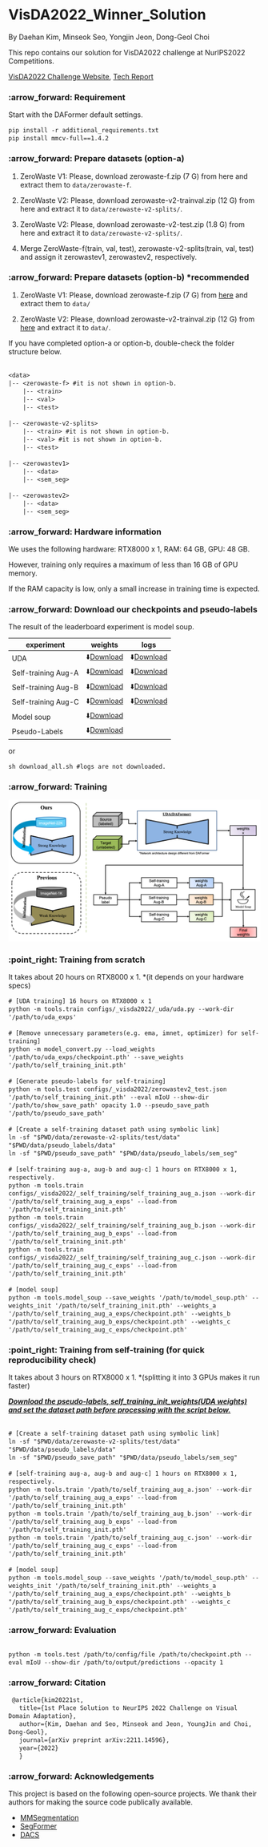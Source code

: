 
# VisDA2022_Winner_Solution

By Daehan Kim, Minseok Seo, Yongjin Jeon, Dong-Geol Choi

This repo contains our solution for VisDA2022 challenge at NurIPS2022 Competitions.

[VisDA2022 Challenge Website](https://ai.bu.edu/visda-2022/), [Tech Report](https://arxiv.org/abs/2211.14596)

<h3>:arrow_forward: Requirement</h3>

  Start with the DAFormer default settings.

  ```shell
  pip install -r additional_requirements.txt
  pip install mmcv-full==1.4.2
  ```
  
<h3>:arrow_forward: Prepare datasets (option-a)</h3>

  1. ZeroWaste V1: Please, download zerowaste-f.zip (7 G) from here and extract them to <code>data/zerowaste-f</code>.

  2. ZeroWaste V2: Please, download zerowaste-v2-trainval.zip (12 G) from here and extract it to <code>data/zerowaste-v2-splits/</code>.

  3. ZeroWaste V2: Please, download zerowaste-v2-test.zip (1.8 G) from here and extract it to <code>data/zerowaste-v2-splits/</code>.

  4. Merge ZeroWaste-f(train, val, test), zerowaste-v2-splits(train, val, test) and assign it zerowastev1, zerowastev2, respectively.
  
  
<h3>:arrow_forward: Prepare datasets (option-b) *recommended</h3>

  1. ZeroWaste V1: Please, download zerowaste-f.zip (7 G) from <a href="https://drive.google.com/drive/folders/1dhFVzGCzguPJ7OY5HYkMpBm7eUziiI2C?usp=share_link" target="_blank">here</a> and extract them to <code>data/</code>

  2. ZeroWaste V2: Please, download zerowaste-v2-trainval.zip (12 G) from <a href="https://drive.google.com/drive/folders/1G7KqYfMVS0OwcZeAROsRyHIG4XGPi9Oa?usp=share_link" target="_blank">here</a> and extract it to <code>data/</code>.

If you have completed option-a or option-b, double-check the folder structure below.

```shell

<data>
|-- <zerowaste-f> #it is not shown in option-b.
    |-- <train>
    |-- <val>
    |-- <test>
    
|-- <zerowaste-v2-splits>
    |-- <train> #it is not shown in option-b.
    |-- <val> #it is not shown in option-b.
    |-- <test>
    
|-- <zerowastev1>
    |-- <data>
    |-- <sem_seg>
  
|-- <zerowastev2>
    |-- <data>
    |-- <sem_seg>

```
  
<h3> :arrow_forward: Hardware information </h3>

We uses the following hardware: RTX8000 x 1, RAM: 64 GB, GPU: 48 GB.

However, training only requires a maximum of less than 16 GB of GPU memory.

If the RAM capacity is low, only a small increase in training time is expected.

<h3> :arrow_forward: Download our checkpoints and pseudo-labels</h3>

The result of the leaderboard experiment is model soup.

|experiment|weights|logs|
|------|---|---|
|UDA|:arrow_down:<a href="https://drive.google.com/file/d/16WT_jfTiYTiz0P8RNJVvwc1JiwlA2u5a/view?usp=share_link" target="_blank">Download</a>|:arrow_down:<a href="https://drive.google.com/file/d/1_ROTiRY1azWxWYCbMysm2n58s_za4n-m/view?usp=share_link" target="_blank">Download</a>|
|Self-training Aug-A|:arrow_down:<a href="https://drive.google.com/file/d/1ZU9Y5PqTyIhmc-qBb5cqCcn5wvi65l_5/view?usp=share_link" target="_blank">Download</a>|:arrow_down:<a href="https://drive.google.com/file/d/1g0fb-8sMb_k-ACjchica2_WDt-0-KnhO/view?usp=share_link" target="_blank">Download</a>|
|Self-training Aug-B|:arrow_down:<a href="https://drive.google.com/file/d/1q-B7a-TT3lMLpt8aCG4paEuPhpcSJaRj/view?usp=share_link" target="_blank">Download</a>|:arrow_down:<a href="https://drive.google.com/file/d/1EaO04Gf0dF2X8ohE-H8Qc7gT3dhZB8Pa/view?usp=share_link" target="_blank">Download</a>|
|Self-training Aug-C|:arrow_down:<a href="https://drive.google.com/file/d/1SexQofZNd96McRhEX5eDk6q9RMnD0-Pm/view?usp=share_link" target="_blank">Download</a>|:arrow_down:<a href="https://drive.google.com/file/d/1tS0v_LTwrPfN7xKo1pn1bsnSHjB9VIPz/view?usp=share_link" target="_blank">Download</a>|
|Model soup|:arrow_down:<a href="https://drive.google.com/file/d/1DY-SJFJH8aKUyIi_0vhO4nKlt6QnMfvi/view?usp=share_link" target="_blank">Download</a>||
|Pseudo-Labels|:arrow_down:<a href="https://drive.google.com/file/d/1xPclLgbkUQ7V_37zbBoI6Be7TQSFU0bw/view?usp=share_link" target="_blank">Download</a> ||

or 

```shell
sh download_all.sh #logs are not downloaded.
```

<h3> :arrow_forward: Training</h3>

<img src="./images/simple_method.png" title="params"/>

<h3>:point_right: Training from scratch</h3>
  
It takes about 20 hours on RTX8000 x 1. *(it depends on your hardware specs)

```shell
# [UDA training] 16 hours on RTX8000 x 1
python -m tools.train configs/_visda2022/_uda/uda.py --work-dir '/path/to/uda_exps'

# [Remove unnecessary parameters(e.g. ema, imnet, optimizer) for self-training]
python -m model_convert.py --load_weights '/path/to/uda_exps/checkpoint.pth' --save_weights '/path/to/self_training_init.pth'

# [Generate pseudo-labels for self-training]
python -m tools.test configs/_visda2022/zerowastev2_test.json '/path/to/self_training_init.pth' --eval mIoU --show-dir '/path/to/show_save_path' opacity 1.0 --pseudo_save_path '/path/to/pseudo_save_path'

# [Create a self-training dataset path using symbolic link]
ln -sf "$PWD/data/zerowaste-v2-splits/test/data" "$PWD/data/pseudo_labels/data"
ln -sf "$PWD/pseudo_save_path" "$PWD/data/pseudo_labels/sem_seg"

# [self-training aug-a, aug-b and aug-c] 1 hours on RTX8000 x 1, respectively.
python -m tools.train configs/_visda2022/_self_training/self_training_aug_a.json --work-dir '/path/to/self_training_aug_a_exps' --load-from '/path/to/self_training_init.pth'
python -m tools.train configs/_visda2022/_self_training/self_training_aug_b.json --work-dir '/path/to/self_training_aug_b_exps' --load-from '/path/to/self_training_init.pth'
python -m tools.train configs/_visda2022/_self_training/self_training_aug_c.json --work-dir '/path/to/self_training_aug_c_exps' --load-from '/path/to/self_training_init.pth'
  
# [model soup]
python -m tools.model_soup --save_weights '/path/to/model_soup.pth' --weights_init '/path/to/self_training_init.pth' --weights_a '/path/to/self_training_aug_a_exps/checkpoint.pth' --weights_b "/path/to/self_training_aug_b_exps/checkpoint.pth' --weights_c '/path/to/self_training_aug_c_exps/checkpoint.pth'

```
<h3>:point_right: Training from self-training (for quick reproducibility check) </h3>
  
 It takes about 3 hours on RTX8000 x 1. *(splitting it into 3 GPUs makes it run faster)
 
 
 <U>**_Download the <a href="https://drive.google.com/file/d/1xPclLgbkUQ7V_37zbBoI6Be7TQSFU0bw/view?usp=share_link" target="_blank">pseudo-labels</a>, <a href="https://drive.google.com/file/d/16WT_jfTiYTiz0P8RNJVvwc1JiwlA2u5a/view?usp=share_link" target="_blank">self_training_init_weights(UDA weights)</a> and set the dataset path before processing with the script below._**</U>
  
 ```shell
 
# [Create a self-training dataset path using symbolic link]
ln -sf "$PWD/data/zerowaste-v2-splits/test/data" "$PWD/data/pseudo_labels/data"
ln -sf "$PWD/pseudo_save_path" "$PWD/data/pseudo_labels/sem_seg"

# [self-training aug-a, aug-b and aug-c] 1 hours on RTX8000 x 1, respectively.
python -m tools.train '/path/to/self_training_aug_a.json' --work-dir '/path/to/self_training_aug_a_exps' --load-from '/path/to/self_training_init.pth'
python -m tools.train '/path/to/self_training_aug_b.json' --work-dir '/path/to/self_training_aug_b_exps' --load-from '/path/to/self_training_init.pth'
python -m tools.train '/path/to/self_training_aug_c.json' --work-dir '/path/to/self_training_aug_c_exps' --load-from '/path/to/self_training_init.pth'

# [model soup]
python -m tools.model_soup --save_weights '/path/to/model_soup.pth' --weights_init '/path/to/self_training_init.pth' --weights_a '/path/to/self_training_aug_a_exps/checkpoint.pth' --weights_b "/path/to/self_training_aug_b_exps/checkpoint.pth' --weights_c '/path/to/self_training_aug_c_exps/checkpoint.pth'
  ``` 
  
<h3>:arrow_forward: Evaluation</h3>
<h2></h2>

```shell
python -m tools.test /path/to/config/file /path/to/checkpoint.pth --eval mIoU --show-dir /path/to/output/predictions --opacity 1
```

<h3>:arrow_forward: Citation</h3>

 ```
  @article{kim20221st,
    title={1st Place Solution to NeurIPS 2022 Challenge on Visual Domain Adaptation},
    author={Kim, Daehan and Seo, Minseok and Jeon, YoungJin and Choi, Dong-Geol},
    journal={arXiv preprint arXiv:2211.14596},
    year={2022}
    }
 ```
  <h3>:arrow_forward: Acknowledgements</h3>

  This project is based on the following open-source projects. We thank their authors for making the source code publically available.
  * [MMSegmentation](https://github.com/open-mmlab/mmsegmentation)
  * [SegFormer](https://github.com/NVlabs/SegFormer)
  * [DACS](https://github.com/vikolss/DACS)
